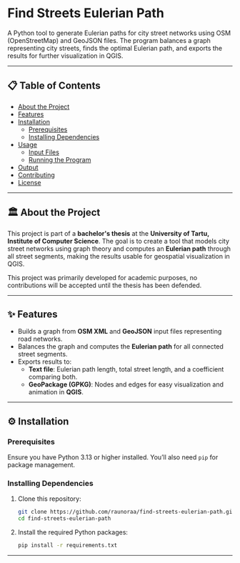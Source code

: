 # **Find Streets Eulerian Path**  
A Python tool to generate Eulerian paths for city street networks using OSM (OpenStreetMap) and GeoJSON files. The program balances a graph representing city streets, finds the optimal Eulerian path, and exports the results for further visualization in QGIS.

---

## 📋 **Table of Contents**
- [About the Project](#about-the-project)
- [Features](#features)
- [Installation](#installation)
  - [Prerequisites](#prerequisites)
  - [Installing Dependencies](#installing-dependencies)
- [Usage](#usage)
  - [Input Files](#input-files)
  - [Running the Program](#running-the-program)
- [Output](#output)
- [Contributing](#contributing)
- [License](#license)

---

## 🏛️ **About the Project**
This project is part of a **bachelor's thesis** at the **University of Tartu, Institute of Computer Science**. The goal is to create a tool that models city street networks using graph theory and computes an **Eulerian path** through all street segments, making the results usable for geospatial visualization in QGIS.  

This project was primarily developed for academic purposes, no contributions will be accepted until the thesis has been defended.

---

## ✨ **Features**
- Builds a graph from **OSM XML** and **GeoJSON** input files representing road networks.
- Balances the graph and computes the **Eulerian path** for all connected street segments.
- Exports results to:
  - **Text file**: Eulerian path length, total street length, and a coefficient comparing both.
  - **GeoPackage (GPKG)**: Nodes and edges for easy visualization and animation in **QGIS**.

---

## ⚙️ **Installation**

### **Prerequisites**
Ensure you have Python 3.13 or higher installed. You’ll also need `pip` for package management.

### **Installing Dependencies**
1. Clone this repository:
    ```bash
   git clone https://github.com/raunoraa/find-streets-eulerian-path.git
   cd find-streets-eulerian-path
    ```
2. Install the required Python packages:
    ```bash
   pip install -r requirements.txt
    ```

---